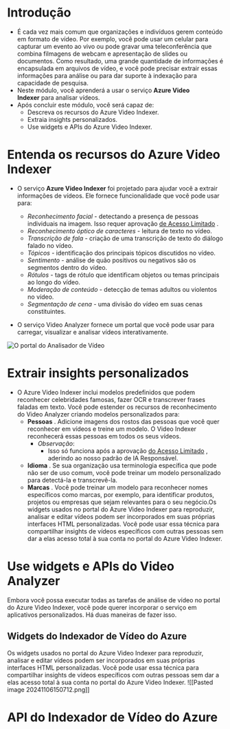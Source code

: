 # Introdução
- É cada vez mais comum que organizações e indivíduos gerem conteúdo em formato de vídeo. Por exemplo, você pode usar um celular para capturar um evento ao vivo ou pode gravar uma teleconferência que combina filmagens de webcam e apresentação de slides ou documentos. Como resultado, uma grande quantidade de informações é encapsulada em arquivos de vídeo, e você pode precisar extrair essas informações para análise ou para dar suporte à indexação para capacidade de pesquisa.
- Neste módulo, você aprenderá a usar o serviço **Azure Video Indexer** para analisar vídeos.
- Após concluir este módulo, você será capaz de:
	- Descreva os recursos do Azure Video Indexer.
	- Extraia insights personalizados.
	- Use widgets e APIs do Azure Video Indexer.
# Entenda os recursos do Azure Video Indexer
- O serviço **Azure Video Indexer** foi projetado para ajudar você a extrair informações de vídeos. Ele fornece funcionalidade que você pode usar para:

	- _Reconhecimento facial_ - detectando a presença de pessoas individuais na imagem. Isso requer aprovação [de Acesso Limitado](https://aka.ms/cog-services-limited-access) .
	- _Reconhecimento óptico de caracteres_ - leitura de texto no vídeo.
	- _Transcrição de fala_ - criação de uma transcrição de texto do diálogo falado no vídeo.
	- _Tópicos_ - identificação dos principais tópicos discutidos no vídeo.
	- _Sentimento_ - análise de quão positivos ou negativos são os segmentos dentro do vídeo.
	- _Rótulos_ - tags de rótulo que identificam objetos ou temas principais ao longo do vídeo.
	- _Moderação de conteúdo_ - detecção de temas adultos ou violentos no vídeo.
	- _Segmentação de cena_ - uma divisão do vídeo em suas cenas constituintes.

 - O serviço Video Analyzer fornece um portal que você pode usar para carregar, visualizar e analisar vídeos interativamente.

![O portal do Analisador de Vídeo](https://learn.microsoft.com/en-us/training/wwl-data-ai/analyze-video/media/video-indexer-portal.png)

# Extrair insights personalizados
- O Azure Video Indexer inclui modelos predefinidos que podem reconhecer celebridades famosas, fazer OCR e transcrever frases faladas em texto. Você pode estender os recursos de reconhecimento do Video Analyzer criando modelos personalizados para:
	- **Pessoas** . Adicione imagens dos rostos das pessoas que você quer reconhecer em vídeos e treine um modelo. O Video Indexer reconhecerá essas pessoas em todos os seus vídeos.
		- *Observação*:
			- Isso só funciona após a aprovação [do Acesso Limitado](https://aka.ms/cog-services-limited-access) , aderindo ao nosso padrão de IA Responsável.
	- **Idioma** . Se sua organização usa terminologia específica que pode não ser de uso comum, você pode treinar um modelo personalizado para detectá-la e transcrevê-la.
	- **Marcas** . Você pode treinar um modelo para reconhecer nomes específicos como marcas, por exemplo, para identificar produtos, projetos ou empresas que sejam relevantes para o seu negócio.Os widgets usados no portal do Azure Video Indexer para reproduzir, analisar e editar vídeos podem ser incorporados em suas próprias interfaces HTML personalizadas. Você pode usar essa técnica para compartilhar insights de vídeos específicos com outras pessoas sem dar a elas acesso total à sua conta no portal do Azure Video Indexer.

# Use widgets e APIs do Video Analyzer

Embora você possa executar todas as tarefas de análise de vídeo no portal do Azure Video Indexer, você pode querer incorporar o serviço em aplicativos personalizados. Há duas maneiras de fazer isso.

## Widgets do Indexador de Vídeo do Azure

Os widgets usados no portal do Azure Video Indexer para reproduzir, analisar e editar vídeos podem ser incorporados em suas próprias interfaces HTML personalizadas. Você pode usar essa técnica para compartilhar insights de vídeos específicos com outras pessoas sem dar a elas acesso total à sua conta no portal do Azure Video Indexer.
![[Pasted image 20241106150712.png]]

# API do Indexador de Vídeo do Azure